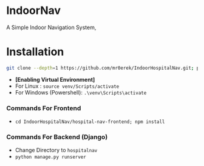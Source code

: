 # IndoorNav
A Simple Indoor Navigation System,

# Installation

```bash 
git clone --depth=1 https://github.com/mr0erek/IndoorHospitalNav.git; python -m venv "venv"
```
- **[Enabling Virtual Environment]**
- For Linux : `source venv/Scripts/activate` 
- For Windows (Powershell): `.\venv\Scripts\activate`

### **Commands For Frontend**
- `cd IndoorHospitalNav/hospital-nav-frontend; npm install`

### **Commands For Backend (Django)**
- Change Directory to `hospitalnav`
- `python manage.py runserver`
